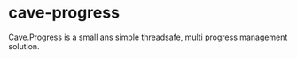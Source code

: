 # cave-progress
Cave.Progress is a small ans simple threadsafe, multi progress management solution.
